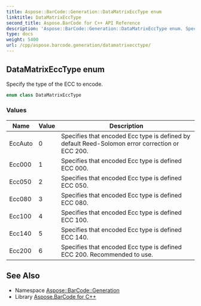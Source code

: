```yaml
---
title: Aspose::BarCode::Generation::DataMatrixEccType enum
linktitle: DataMatrixEccType
second_title: Aspose.BarCode for C++ API Reference
description: 'Aspose::BarCode::Generation::DataMatrixEccType enum. Specify the type of the ECC to encode in C++.'
type: docs
weight: 5400
url: /cpp/aspose.barcode.generation/datamatrixecctype/
---
```

## DataMatrixEccType enum


Specify the type of the ECC to encode.

```cpp
enum class DataMatrixEccType
```

### Values

| Name | Value | Description |
| --- | --- | --- |
| EccAuto | 0 | Specifies that encoded Ecc type is defined by default Reed-Solomon error correction or ECC 200. |
| Ecc000 | 1 | Specifies that encoded Ecc type is defined ECC 000. |
| Ecc050 | 2 | Specifies that encoded Ecc type is defined ECC 050. |
| Ecc080 | 3 | Specifies that encoded Ecc type is defined ECC 080. |
| Ecc100 | 4 | Specifies that encoded Ecc type is defined ECC 100. |
| Ecc140 | 5 | Specifies that encoded Ecc type is defined ECC 140. |
| Ecc200 | 6 | Specifies that encoded Ecc type is defined ECC 200. Recommended to use. |

## See Also

* Namespace [Aspose::BarCode::Generation](../)
* Library [Aspose.BarCode for C++](../../)
